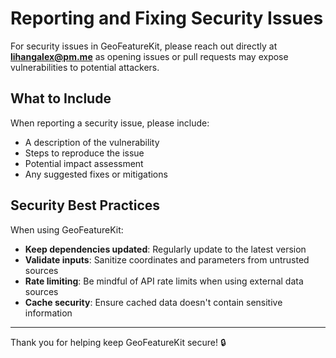 # Reporting and Fixing Security Issues


For security issues in GeoFeatureKit, please reach out directly at **lihangalex@pm.me** as opening issues or pull requests may expose vulnerabilities to potential attackers.

## What to Include

When reporting a security issue, please include:

- A description of the vulnerability
- Steps to reproduce the issue
- Potential impact assessment
- Any suggested fixes or mitigations


## Security Best Practices

When using GeoFeatureKit:

- **Keep dependencies updated**: Regularly update to the latest version
- **Validate inputs**: Sanitize coordinates and parameters from untrusted sources  
- **Rate limiting**: Be mindful of API rate limits when using external data sources
- **Cache security**: Ensure cached data doesn't contain sensitive information

---

Thank you for helping keep GeoFeatureKit secure! 🔒 